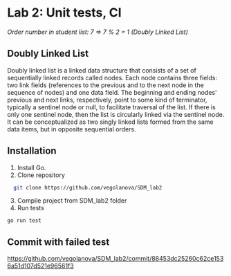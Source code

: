 # Lab 2: Unit tests, CI

*Order number in student list: 7 => 7 % 2 = 1 (Doubly Linked List)*

## Doubly Linked List
Doubly linked list is a linked data structure that consists of a set of sequentially linked records called nodes. Each node contains three fields: two link fields (references to the previous and to the next node in the sequence of nodes) and one data field. The beginning and ending nodes' previous and next links, respectively, point to some kind of terminator, typically a sentinel node or null, to facilitate traversal of the list. If there is only one sentinel node, then the list is circularly linked via the sentinel node. It can be conceptualized as two singly linked lists formed from the same data items, but in opposite sequential orders.

## Installation
1. Install Go.
2. Clone repository
```bash
  git clone https://github.com/vegolanova/SDM_lab2
```
3. Compile project from SDM_lab2 folder
4. Run tests
```
go run test
```

## Commit with failed test
https://github.com/vegolanova/SDM_lab2/commit/88453dc25260c62ce1536a51d107d521e96561f3

